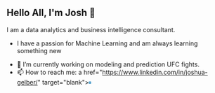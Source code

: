 ## Hello All, I'm Josh 👋

I am a data analytics and business intelligence consultant. 

* I have a passion for Machine Learning and am always learning something new

- 🔭 I’m currently working on modeling and prediction UFC fights. 
- 📫 How to reach me: 
a href="https://www.linkedin.com/in/joshua-gelber/" target="blank"><img align="center" src="https://github.com/JMGELBER/JMGELBER/blob/main/LinkedIn_logo_initials.png.webp" height="5" /> </a>

<!--
**JMGELBER/JMGELBER** is a ✨ _special_ ✨ repository because its `README.md` (this file) appears on your GitHub profile.

 
